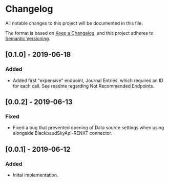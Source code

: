 # Changelog
All notable changes to this project will be documented in this file.

The format is based on [Keep a Changelog](https://keepachangelog.com/en/1.0.0/),
and this project adheres to [Semantic Versioning](https://semver.org/spec/v2.0.0.html).

## [0.1.0] - 2019-06-18
### Added
- Added first "expensive" endpoint, Journal Entries, which requires an ID for each call. See readme regarding Not Recommended Endpoints.

## [0.0.2] - 2019-06-13
### Fixed
- Fixed a bug that prevented opening of Data source settings when using alongside BlackbaudSkyApi-RENXT connector.

## [0.0.1] - 2019-06-12
### Added
- Inital implementation.

